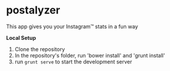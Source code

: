 postalyzer
==========

This app gives you your Instagram™ stats in a fun way

**Local Setup**
1. Clone the repository
2. In the repository's folder, run 'bower install' and 'grunt install'
3. run `grunt serve` to start the development server
